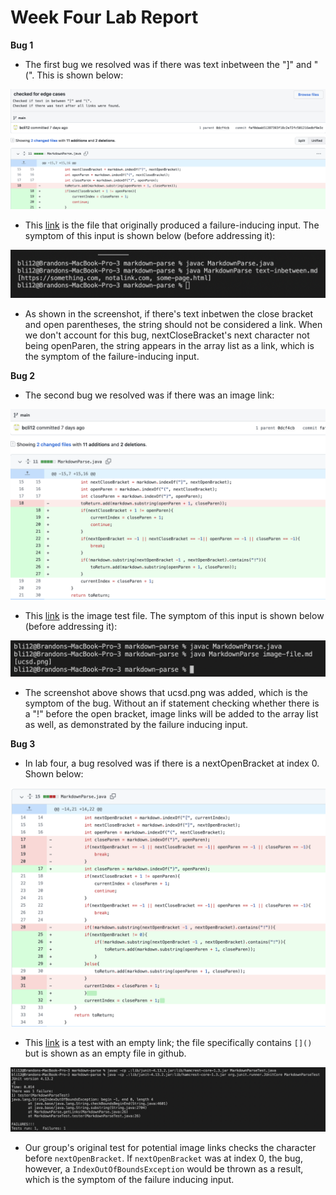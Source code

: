 # Week Four Lab Report

**Bug 1**
* The first bug we resolved was if there was text inbetween the "]" and "(". This is shown below:

![Image](lab-2-screenshots/bug1.png)

* This [link](https://github.com/bcli12/markdown-parse/blob/main/text-inbetween.md) is the file that originally produced a failure-inducing input. The symptom of this input is shown below (before addressing it):

![Image](lab-2-screenshots/bug-1-symptom.png)

* As shown in the screenshot, if there's text inbetwen the close bracket and open parentheses, the string should not be considered a link. When we don't account for this bug, nextCloseBracket's next character not being openParen, the string appears in the array list as a link, which is the symptom of the failure-inducing input.

**Bug 2**
* The second bug we resolved was if there was an image link:

![Image](lab-2-screenshots/bug-2.png)

* This [link](https://github.com/bcli12/markdown-parse/blob/main/image-file.md) is the image test file. The symptom of this input is shown below (before addressing it):

![Image](lab-2-screenshots/bug-2-symptom.png)

* The screenshot above shows that ucsd.png was added, which is the symptom of the bug. Without an if statement checking whether there is a "!" before the open bracket, image links will be added to the array list as well, as demonstrated by the failure inducing input.

**Bug 3**
* In lab four, a bug resolved was if there is a nextOpenBracket at index 0. Shown below:

![Image](lab-2-screenshots/Bug-3.png)

* This [link](https://github.com/bcli12/markdown-parse/blob/main/empty-link.md) is a test with an empty link; the file specifically contains ```[]()``` but is shown as an empty file in github.


![Image](lab-2-screenshots/bug-3-symptom.png)

* Our group's original test for potential image links checks the character before ```nextOpenBracket```. If ```nextOpenBracket``` was at index 0, the bug, however, a ```IndexOutOfBoundsException``` would be thrown as a result, which is the symptom of the failure inducing input.